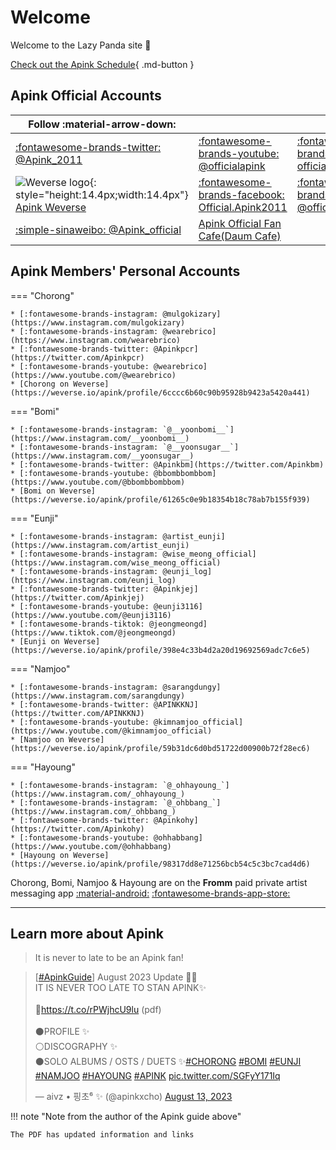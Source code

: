 # Welcome

Welcome to the Lazy Panda site 🐼

[Check out the Apink Schedule](apink_schedule/index.md){ .md-button }

## Apink Official Accounts

| Follow :material-arrow-down:                                               |                                                                                                  |                                                                                                    |
| -------------------------------------------------------------------------- | ------------------------------------------------------------------------------------------------ | -------------------------------------------------------------------------------------------------- |
| [:fontawesome-brands-twitter: @Apink_2011](https://twitter.com/Apink_2011) | [:fontawesome-brands-youtube: @officialapink](https://www.youtube.com/@officialapink)            | [:fontawesome-brands-instagram: official.apink2011](https://www.instagram.com/official.apink2011/) |
| ![Weverse logo](https://cdn-v2pstatic.weverse.io/wev_web_fe/assets/1.0.0/icons/favicon.ico){: style="height:14.4px;width:14.4px"} [Apink Weverse](https://weverse.io/apink)                                  | [:fontawesome-brands-facebook: Official.Apink2011](https://www.facebook.com/Official.Apink2011/) | [:fontawesome-brands-tiktok: @official_apink2011](https://www.tiktok.com/@official_apink2011)      |
| [:simple-sinaweibo: @Apink_official](https://weibo.com/u/5465314977) | [Apink Official Fan Cafe(Daum Cafe)](https://cafe.daum.net/apink) | |

## Apink Members' Personal Accounts

=== "Chorong"

    * [:fontawesome-brands-instagram: @mulgokizary](https://www.instagram.com/mulgokizary)
    * [:fontawesome-brands-instagram: @wearebrico](https://www.instagram.com/wearebrico)
    * [:fontawesome-brands-twitter: @Apinkpcr](https://twitter.com/Apinkpcr)
    * [:fontawesome-brands-youtube: @wearebrico](https://www.youtube.com/@wearebrico)
    * [Chorong on Weverse](https://weverse.io/apink/profile/6cccc6b60c90b95928b9423a5420a441)

=== "Bomi"

    * [:fontawesome-brands-instagram: `@__yoonbomi__`](https://www.instagram.com/__yoonbomi__)
    * [:fontawesome-brands-instagram: `@__yoonsugar__`](https://www.instagram.com/__yoonsugar__)
    * [:fontawesome-brands-twitter: @Apinkbm](https://twitter.com/Apinkbm)
    * [:fontawesome-brands-youtube: @bbombbombbom](https://www.youtube.com/@bbombbombbom)
    * [Bomi on Weverse](https://weverse.io/apink/profile/61265c0e9b18354b18c78ab7b155f939)

=== "Eunji"

    * [:fontawesome-brands-instagram: @artist_eunji](https://www.instagram.com/artist_eunji)
    * [:fontawesome-brands-instagram: @wise_meong_official](https://www.instagram.com/wise_meong_official)
    * [:fontawesome-brands-instagram: @eunji_log](https://www.instagram.com/eunji_log)
    * [:fontawesome-brands-twitter: @Apinkjej](https://twitter.com/Apinkjej)
    * [:fontawesome-brands-youtube: @eunji3116](https://www.youtube.com/@eunji3116)
    * [:fontawesome-brands-tiktok: @jeongmeongd](https://www.tiktok.com/@jeongmeongd)
    * [Eunji on Weverse](https://weverse.io/apink/profile/398e4c33b4d2a20d19692569adc7c6e5)

=== "Namjoo"

    * [:fontawesome-brands-instagram: @sarangdungy](https://www.instagram.com/sarangdungy)
    * [:fontawesome-brands-twitter: @APINKKNJ](https://twitter.com/APINKKNJ)
    * [:fontawesome-brands-youtube: @kimnamjoo_official](https://www.youtube.com/@kimnamjoo_official)
    * [Namjoo on Weverse](https://weverse.io/apink/profile/59b31dc6d0bd51722d00900b72f28ec6)

=== "Hayoung"

    * [:fontawesome-brands-instagram: `@_ohhayoung_`](https://www.instagram.com/_ohhayoung_)
    * [:fontawesome-brands-instagram: `@_ohbbang_`](https://www.instagram.com/_ohbbang_)
    * [:fontawesome-brands-twitter: @Apinkohy](https://twitter.com/Apinkohy)
    * [:fontawesome-brands-youtube: @ohhabbang](https://www.youtube.com/@ohhabbang)
    * [Hayoung on Weverse](https://weverse.io/apink/profile/98317dd8e71256bcb54c5c3bc7cad4d6)

Chorong, Bomi, Namjoo & Hayoung are on the **Fromm** paid private artist messaging app
[:material-android:](https://play.google.com/store/apps/details?id=com.knowmerce.fromm.fan)
[:fontawesome-brands-app-store:](https://apps.apple.com/us/app/%ED%94%84%EB%A1%AC-frommyarti/id1641293296)

---

## Learn more about Apink

> It is never to late to be an Apink fan!

<blockquote class="twitter-tweet"><p lang="en" dir="ltr">[<a href="https://twitter.com/hashtag/ApinkGuide?src=hash&amp;ref_src=twsrc%5Etfw">#ApinkGuide</a>] August 2023 Update 🐼🩷<br>IT IS NEVER TOO LATE TO STAN APINK✨<br><br>🔗<a href="https://t.co/rPWjhcU9lu">https://t.co/rPWjhcU9lu</a> (pdf)<br><br>⚫️PROFILE ✨<br>⚪️DISCOGRAPHY ✨<br>⚫️SOLO ALBUMS / OSTS / DUETS ✨<a href="https://twitter.com/hashtag/CHORONG?src=hash&amp;ref_src=twsrc%5Etfw">#CHORONG</a> <a href="https://twitter.com/hashtag/BOMI?src=hash&amp;ref_src=twsrc%5Etfw">#BOMI</a> <a href="https://twitter.com/hashtag/EUNJI?src=hash&amp;ref_src=twsrc%5Etfw">#EUNJI</a> <a href="https://twitter.com/hashtag/NAMJOO?src=hash&amp;ref_src=twsrc%5Etfw">#NAMJOO</a> <a href="https://twitter.com/hashtag/HAYOUNG?src=hash&amp;ref_src=twsrc%5Etfw">#HAYOUNG</a> <a href="https://twitter.com/hashtag/APINK?src=hash&amp;ref_src=twsrc%5Etfw">#APINK</a> <a href="https://t.co/SGFyY171Iq">pic.twitter.com/SGFyY171Iq</a></p>&mdash; aivz • 핑초⁶ ✨ (@apinkxcho) <a href="https://twitter.com/apinkxcho/status/1690664499823652864?ref_src=twsrc%5Etfw">August 13, 2023</a></blockquote> <script async src="https://platform.twitter.com/widgets.js" charset="utf-8"></script>

!!! note "Note from the author of the Apink guide above"

    The PDF has updated information and links
